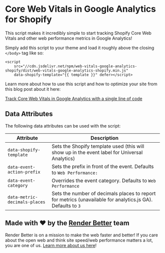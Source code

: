 # Core Web Vitals in Google Analytics for Shopify

This script makes it incredibly simple to start tracking Shopify Core Web Vitals and other web performance metrics in
Google Analytics!

Simply add this script to your theme and load it roughly above the closing `</body>` tag like so:

```liquid
<script
    src="//cdn.jsdelivr.net/npm/web-vitals-google-analytics-shopify/dist/web-vitals-google-analytics-shopify.min.js"
    data-shopify-template="{{ template }}" defer></script>
```

Learn more about how to use this script and how to optimize your site from this blog post about it here:

[Track Core Web Vitals in Google Analytics with a single line of code](https://www.renderbetter.com/guides/track-core-web-vitals-in-google-analytics-line-of-code)

## Data Attributes

The following data attributes can be used with the script:

| Attribute  | Description |
| ------------- | ------------- |
| `data-shopify-template`  | Sets the Shopify template used (this will show up in the event label for Universal Analytics) |
| `data-event-action-prefix`  | Sets the prefix in front of the event. Defaults to `Web Performance: ` |
| `data-event-category`  | Overrides the event category. Defaults to `Web Performance` |
| `data-metric-decimals-places`  | Sets the number of decimals places to report for metrics (unavailable for analytics.js GA). Defaults to `3` |

## Made with ❤️ by the [Render Better](https://www.renderbetter.com) team

Render Better is on a mission to make the web faster and better! If you care about the open web and think site speed/web performance matters a lot, you are one of us. [Learn more about us here](https://www.renderbetter.com/about)!